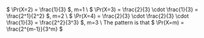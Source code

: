 $ \Pr(X=2) = \frac{1}{3} $, m=1 \\
$ \Pr(X=3) = \frac{2}{3} \cdot \frac{1}{3} = \frac{2^1}{2^2} $, m=2 \\
$ \Pr(X=4) = \frac{2}{3} \cdot \frac{2}{3} \cdot \frac{1}{3} = \frac{2^2}{3^3} $, m=3 \\
The pattern is that $ \Pr(X=m) = \frac{2^{m-1}}{3^m} $
